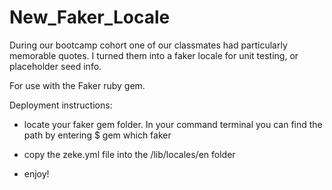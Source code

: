# New_Faker_Locale
During our bootcamp cohort one of our classmates had particularly memorable quotes.  I turned them into a faker locale for unit testing, or placeholder seed info.

For use with the Faker ruby gem.

Deployment instructions:

  * locate your faker gem folder.
      In your command terminal you can find the path by entering
      $ gem which faker

  * copy the zeke.yml file into the /lib/locales/en folder

  * enjoy!
